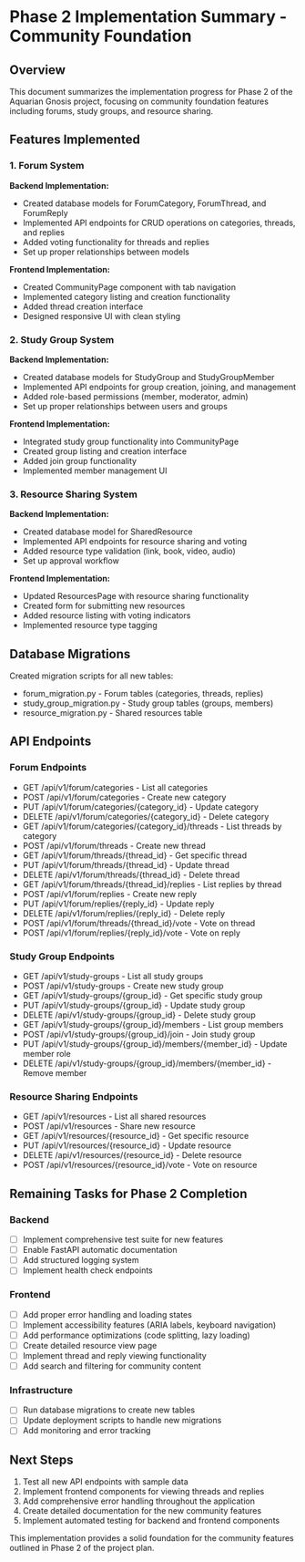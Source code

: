 # Phase 2 Implementation Summary - Community Foundation

## Overview
This document summarizes the implementation progress for Phase 2 of the Aquarian Gnosis project, focusing on community foundation features including forums, study groups, and resource sharing.

## Features Implemented

### 1. Forum System
**Backend Implementation:**
- Created database models for ForumCategory, ForumThread, and ForumReply
- Implemented API endpoints for CRUD operations on categories, threads, and replies
- Added voting functionality for threads and replies
- Set up proper relationships between models

**Frontend Implementation:**
- Created CommunityPage component with tab navigation
- Implemented category listing and creation functionality
- Added thread creation interface
- Designed responsive UI with clean styling

### 2. Study Group System
**Backend Implementation:**
- Created database models for StudyGroup and StudyGroupMember
- Implemented API endpoints for group creation, joining, and management
- Added role-based permissions (member, moderator, admin)
- Set up proper relationships between users and groups

**Frontend Implementation:**
- Integrated study group functionality into CommunityPage
- Created group listing and creation interface
- Added join group functionality
- Implemented member management UI

### 3. Resource Sharing System
**Backend Implementation:**
- Created database model for SharedResource
- Implemented API endpoints for resource sharing and voting
- Added resource type validation (link, book, video, audio)
- Set up approval workflow

**Frontend Implementation:**
- Updated ResourcesPage with resource sharing functionality
- Created form for submitting new resources
- Added resource listing with voting indicators
- Implemented resource type tagging

## Database Migrations
Created migration scripts for all new tables:
- forum_migration.py - Forum tables (categories, threads, replies)
- study_group_migration.py - Study group tables (groups, members)
- resource_migration.py - Shared resources table

## API Endpoints

### Forum Endpoints
- GET /api/v1/forum/categories - List all categories
- POST /api/v1/forum/categories - Create new category
- PUT /api/v1/forum/categories/{category_id} - Update category
- DELETE /api/v1/forum/categories/{category_id} - Delete category
- GET /api/v1/forum/categories/{category_id}/threads - List threads by category
- POST /api/v1/forum/threads - Create new thread
- GET /api/v1/forum/threads/{thread_id} - Get specific thread
- PUT /api/v1/forum/threads/{thread_id} - Update thread
- DELETE /api/v1/forum/threads/{thread_id} - Delete thread
- GET /api/v1/forum/threads/{thread_id}/replies - List replies by thread
- POST /api/v1/forum/replies - Create new reply
- PUT /api/v1/forum/replies/{reply_id} - Update reply
- DELETE /api/v1/forum/replies/{reply_id} - Delete reply
- POST /api/v1/forum/threads/{thread_id}/vote - Vote on thread
- POST /api/v1/forum/replies/{reply_id}/vote - Vote on reply

### Study Group Endpoints
- GET /api/v1/study-groups - List all study groups
- POST /api/v1/study-groups - Create new study group
- GET /api/v1/study-groups/{group_id} - Get specific study group
- PUT /api/v1/study-groups/{group_id} - Update study group
- DELETE /api/v1/study-groups/{group_id} - Delete study group
- GET /api/v1/study-groups/{group_id}/members - List group members
- POST /api/v1/study-groups/{group_id}/join - Join study group
- PUT /api/v1/study-groups/{group_id}/members/{member_id} - Update member role
- DELETE /api/v1/study-groups/{group_id}/members/{member_id} - Remove member

### Resource Sharing Endpoints
- GET /api/v1/resources - List all shared resources
- POST /api/v1/resources - Share new resource
- GET /api/v1/resources/{resource_id} - Get specific resource
- PUT /api/v1/resources/{resource_id} - Update resource
- DELETE /api/v1/resources/{resource_id} - Delete resource
- POST /api/v1/resources/{resource_id}/vote - Vote on resource

## Remaining Tasks for Phase 2 Completion

### Backend
- [ ] Implement comprehensive test suite for new features
- [ ] Enable FastAPI automatic documentation
- [ ] Add structured logging system
- [ ] Implement health check endpoints

### Frontend
- [ ] Add proper error handling and loading states
- [ ] Implement accessibility features (ARIA labels, keyboard navigation)
- [ ] Add performance optimizations (code splitting, lazy loading)
- [ ] Create detailed resource view page
- [ ] Implement thread and reply viewing functionality
- [ ] Add search and filtering for community content

### Infrastructure
- [ ] Run database migrations to create new tables
- [ ] Update deployment scripts to handle new migrations
- [ ] Add monitoring and error tracking

## Next Steps
1. Test all new API endpoints with sample data
2. Implement frontend components for viewing threads and replies
3. Add comprehensive error handling throughout the application
4. Create detailed documentation for the new community features
5. Implement automated testing for backend and frontend components

This implementation provides a solid foundation for the community features outlined in Phase 2 of the project plan.
